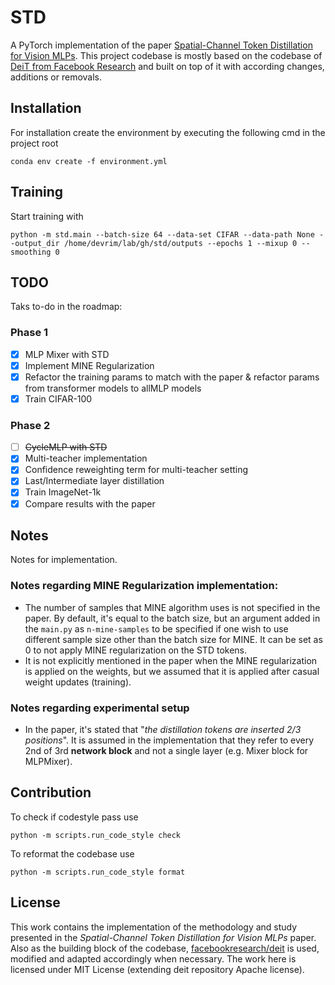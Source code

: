 # STD
A PyTorch implementation of the paper [Spatial-Channel Token Distillation for Vision MLPs](https://proceedings.mlr.press/v162/li22c.html). This project codebase is mostly based on the codebase of [DeiT from Facebook Research](https://github.com/facebookresearch/deit) and built on top of it with according changes, additions or removals.

## Installation

For installation create the environment by executing the following cmd in the project root

```shell
conda env create -f environment.yml
```

## Training

Start training with 

```shell
python -m std.main --batch-size 64 --data-set CIFAR --data-path None --output_dir /home/devrim/lab/gh/std/outputs --epochs 1 --mixup 0 --smoothing 0
```

## TODO
Taks to-do in the roadmap:

### Phase 1
- [X] MLP Mixer with STD
- [X] Implement MINE Regularization
- [X] Refactor the training params to match with the paper & refactor params from transformer models to allMLP models
- [X] Train CIFAR-100

### Phase 2
- [ ] ~~CycleMLP with STD~~
- [X] Multi-teacher implementation
- [X] Confidence reweighting term for multi-teacher setting
- [X] Last/Intermediate layer distillation
- [X] Train ImageNet-1k
- [X] Compare results with the paper

## Notes

Notes for implementation.

### Notes regarding MINE Regularization implementation:

- The number of samples that MINE algorithm uses is not specified in the paper. By default, it's equal to the batch size, but an argument added in the `main.py` as `n-mine-samples` to be specified if one wish to use different sample size other than the batch size for MINE. It can be set as 0 to not apply MINE regularization on the STD tokens. 
- It is not explicitly mentioned in the paper when the MINE regularization is applied on the weights, but we assumed that it is applied after casual weight updates (training).

### Notes regarding experimental setup

- In the paper, it's stated that "_the distillation tokens are inserted 2/3 positions_". It is assumed in the implementation that they refer to every 2nd of 3rd **network block** and not a single layer (e.g. Mixer block for MLPMixer).


## Contribution

To check if codestyle pass use

```shell
python -m scripts.run_code_style check
```

To reformat the codebase use

```shell
python -m scripts.run_code_style format
```

## License

This work contains the implementation of the methodology and study presented in the 
_Spatial-Channel Token Distillation for Vision MLPs_ paper. Also as the building block of the codebase, [facebookresearch/deit](https://github.com/facebookresearch/deit) is used, modified and adapted accordingly when necessary. The work here is licensed under MIT License (extending deit repository Apache license).
